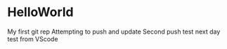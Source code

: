 # HelloWorld
My first git rep
Attempting to push and update
Second push test
next day test from VScode


